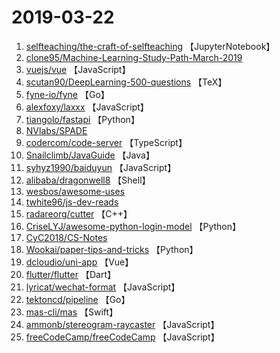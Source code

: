 # 2019-03-22

1. [selfteaching/the-craft-of-selfteaching](https://github.com/selfteaching/the-craft-of-selfteaching) 【JupyterNotebook】
2. [clone95/Machine-Learning-Study-Path-March-2019](https://github.com/clone95/Machine-Learning-Study-Path-March-2019) 
3. [vuejs/vue](https://github.com/vuejs/vue) 【JavaScript】
4. [scutan90/DeepLearning-500-questions](https://github.com/scutan90/DeepLearning-500-questions) 【TeX】
5. [fyne-io/fyne](https://github.com/fyne-io/fyne) 【Go】
6. [alexfoxy/laxxx](https://github.com/alexfoxy/laxxx) 【JavaScript】
7. [tiangolo/fastapi](https://github.com/tiangolo/fastapi) 【Python】
8. [NVlabs/SPADE](https://github.com/NVlabs/SPADE) 
9. [codercom/code-server](https://github.com/codercom/code-server) 【TypeScript】
10. [Snailclimb/JavaGuide](https://github.com/Snailclimb/JavaGuide) 【Java】
11. [syhyz1990/baiduyun](https://github.com/syhyz1990/baiduyun) 【JavaScript】
12. [alibaba/dragonwell8](https://github.com/alibaba/dragonwell8) 【Shell】
13. [wesbos/awesome-uses](https://github.com/wesbos/awesome-uses) 
14. [twhite96/js-dev-reads](https://github.com/twhite96/js-dev-reads) 
15. [radareorg/cutter](https://github.com/radareorg/cutter) 【C++】
16. [CriseLYJ/awesome-python-login-model](https://github.com/CriseLYJ/awesome-python-login-model) 【Python】
17. [CyC2018/CS-Notes](https://github.com/CyC2018/CS-Notes) 
18. [Wookai/paper-tips-and-tricks](https://github.com/Wookai/paper-tips-and-tricks) 【Python】
19. [dcloudio/uni-app](https://github.com/dcloudio/uni-app) 【Vue】
20. [flutter/flutter](https://github.com/flutter/flutter) 【Dart】
21. [lyricat/wechat-format](https://github.com/lyricat/wechat-format) 【JavaScript】
22. [tektoncd/pipeline](https://github.com/tektoncd/pipeline) 【Go】
23. [mas-cli/mas](https://github.com/mas-cli/mas) 【Swift】
24. [ammonb/stereogram-raycaster](https://github.com/ammonb/stereogram-raycaster) 【JavaScript】
25. [freeCodeCamp/freeCodeCamp](https://github.com/freeCodeCamp/freeCodeCamp) 【JavaScript】
